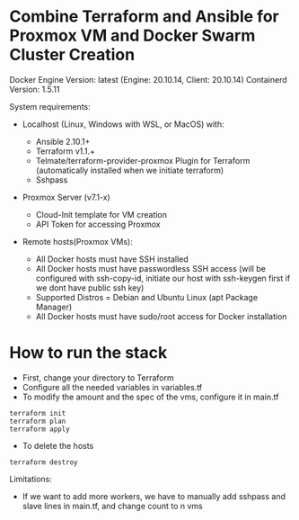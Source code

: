# Combine Terraform and Ansible for Proxmox VM and Docker Swarm Cluster Creation


Docker Engine Version: latest (Engine: 20.10.14, Client: 20.10.14)
Containerd Version: 1.5.11

System requirements:
- Localhost (Linux, Windows with WSL, or MacOS) with:
  - Ansible 2.10.1+
  - Terraform v1.1.+
  - Telmate/terraform-provider-proxmox Plugin for Terraform (automatically installed when we initiate terraform)
  - Sshpass 

- Proxmox Server (v7.1-x)
  - Cloud-Init template for VM creation
  - API Token for accessing Proxmox

- Remote hosts(Proxmox VMs):
  - All Docker hosts must have SSH installed
  - All Docker hosts must have passwordless SSH access (will be configured with ssh-copy-id, initiate our host with ssh-keygen first if we dont have public ssh key)
  - Supported Distros = Debian and Ubuntu Linux (apt Package Manager)
  - All Docker hosts must have sudo/root access for Docker installation

# How to run the stack
- First, change your directory to Terraform
- Configure all the needed variables in variables.tf
- To modify the amount and the spec of the vms, configure it in main.tf

```
terraform init
terraform plan
terraform apply
```
- To delete the hosts
```
terraform destroy
```

Limitations:
 - If we want to add more workers, we have to manually add sshpass and slave lines in main.tf, and change count to n vms
